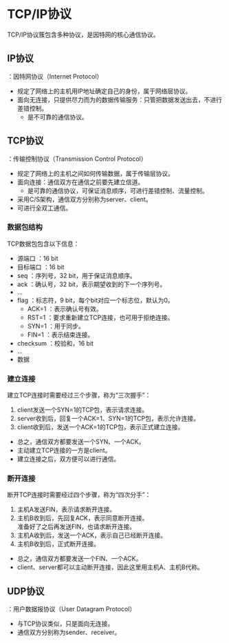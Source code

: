 # TCP/IP协议

TCP/IP协议簇包含多种协议，是因特网的核心通信协议。

## IP协议

：因特网协议（Internet Protocol）
- 规定了网络上的主机用IP地址确定自己的身份，属于网络层协议。
- 面向无连接，只提供尽力而为的数据传输服务：只管把数据发送出去，不进行差错控制。
  - 是不可靠的通信协议。

## TCP协议

：传输控制协议（Transmission Control Protocol）
- 规定了网络上的主机之间如何传输数据，属于传输层协议。
- 面向连接：通信双方在通信之前要先建立信道。
  - 是可靠的通信协议，可保证消息顺序，可进行差错控制、流量控制。
- 采用C/S架构，通信双方分别称为server、client。
- 可进行全双工通信。

### 数据包结构

TCP数据包包含以下信息：
- 源端口 ：16 bit
- 目标端口 ：16 bit
- seq ：序列号，32 bit，用于保证消息顺序。
- ack ：确认号，32 bit，表示期望收到的下一个序列号。
- ...
- flag ：标志符，9 bit，每个bit对应一个标志位，默认为0。
  - ACK=1 ：表示确认号有效。
  - RST=1 ：要求重新建立TCP连接，也可用于拒绝连接。
  - SYN=1 ：用于同步。
  - FIN=1 ：表示结束连接。
- checksum ：校验和，16 bit
- ...
- 数据

### 建立连接

建立TCP连接时需要经过三个步骤，称为“三次握手”：
1. client发送一个SYN=1的TCP包，表示请求连接。
2. server收到后，回复一个ACK=1、SYN=1的TCP包，表示允许连接。
3. client收到后，发送一个ACK=1的TCP包，表示正式建立连接。

- 总之，通信双方都要发送一个SYN、一个ACK。
- 主动建立TCP连接的一方是client。
- 建立连接之后，双方便可以进行通信。

### 断开连接

断开TCP连接时需要经过四个步骤，称为“四次分手”：
1. 主机A发送FIN，表示请求断开连接。
2. 主机B收到后，先回复ACK，表示同意断开连接。
   <br>准备好了之后再发送FIN，也请求断开连接。
3. 主机A收到后，发送一个ACK，表示自己已经断开连接。
4. 主机B收到后，正式断开连接。

- 总之，通信双方都要发送一个FIN、一个ACK。
- client、server都可以主动断开连接，因此这里用主机A、主机B代称。

## UDP协议

：用户数据报协议（User Datagram Protocol）
- 与TCP协议类似，只是面向无连接。
- 通信双方分别称为sender、receiver。
